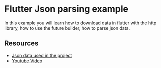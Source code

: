 # Flutter Json parsing example

In this example you will learn how to download data in flutter with the http library, how to use the future builder, how to parse json data.

## Resources

- [Json data used in the project](https://s3-eu-west-1.amazonaws.com/kaleidosstudio.tutorial/flutter/json_example/data.json)
- [Youtube Video](https://www.youtube.com/watch?v=nFz5xzoVUww)
